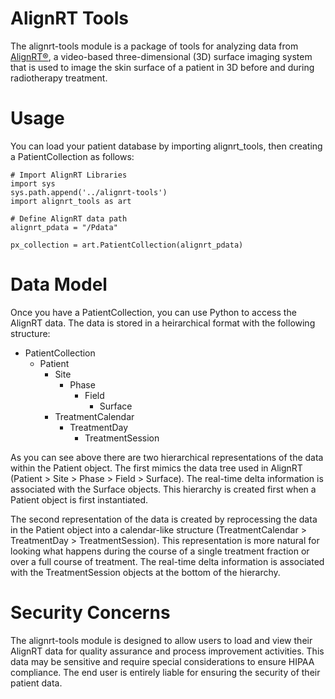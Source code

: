 # AlignRT Tools

The alignrt-tools module is a package of tools for analyzing data from [AlignRT®](http://www.visionrt.com/product/alignrt/), a video-based three-dimensional (3D) surface imaging system that is used to image the skin surface of a patient in 3D before and during radiotherapy treatment.

# Usage

You can load your patient database by importing alignrt_tools, then creating a PatientCollection as follows:

```
# Import AlignRT Libraries
import sys
sys.path.append('../alignrt-tools')
import alignrt_tools as art

# Define AlignRT data path
alignrt_pdata = "/Pdata"

px_collection = art.PatientCollection(alignrt_pdata)
```

# Data Model
Once you have a PatientCollection, you can use Python to access the AlignRT data. The data is stored in a heirarchical format with the following structure:
* PatientCollection
  * Patient
    * Site
      * Phase
        * Field
          * Surface
    * TreatmentCalendar
      * TreatmentDay
        * TreatmentSession

As you can see above there are two hierarchical representations of the data within the Patient object. The first mimics the data tree used in AlignRT (Patient > Site > Phase > Field > Surface). The real-time delta information is associated with the Surface objects. This hierarchy is created first when a Patient object is first instantiated. 

The second representation of the data is created by reprocessing the data in the Patient object into a calendar-like structure (TreatmentCalendar > TreatmentDay > TreatmentSession). This representation is more natural for looking what happens during the course of a single treatment fraction or over a full course of treatment. The real-time delta information is associated with the TreatmentSession objects at the bottom of the hierarchy.

# Security Concerns

The alignrt-tools module is designed to allow users to load and view their AlignRT data for quality assurance and process improvement activities. This data may be sensitive and require special considerations to ensure HIPAA compliance. The end user is entirely liable for ensuring the security of their patient data.
